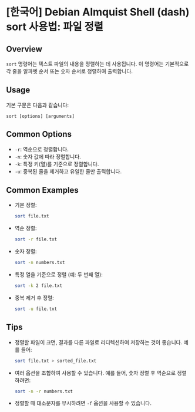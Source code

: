 # [한국어] Debian Almquist Shell (dash) sort 사용법: 파일 정렬

## Overview
`sort` 명령어는 텍스트 파일의 내용을 정렬하는 데 사용됩니다. 이 명령어는 기본적으로 각 줄을 알파벳 순서 또는 숫자 순서로 정렬하여 출력합니다.

## Usage
기본 구문은 다음과 같습니다:
```
sort [options] [arguments]
```

## Common Options
- `-r`: 역순으로 정렬합니다.
- `-n`: 숫자 값에 따라 정렬합니다.
- `-k`: 특정 키(열)를 기준으로 정렬합니다.
- `-u`: 중복된 줄을 제거하고 유일한 줄만 출력합니다.

## Common Examples
- 기본 정렬:
  ```sh
  sort file.txt
  ```
- 역순 정렬:
  ```sh
  sort -r file.txt
  ```
- 숫자 정렬:
  ```sh
  sort -n numbers.txt
  ```
- 특정 열을 기준으로 정렬 (예: 두 번째 열):
  ```sh
  sort -k 2 file.txt
  ```
- 중복 제거 후 정렬:
  ```sh
  sort -u file.txt
  ```

## Tips
- 정렬할 파일이 크면, 결과를 다른 파일로 리디렉션하여 저장하는 것이 좋습니다. 예를 들어:
  ```sh
  sort file.txt > sorted_file.txt
  ```
- 여러 옵션을 조합하여 사용할 수 있습니다. 예를 들어, 숫자 정렬 후 역순으로 정렬하려면:
  ```sh
  sort -n -r numbers.txt
  ```
- 정렬할 때 대소문자를 무시하려면 `-f` 옵션을 사용할 수 있습니다.